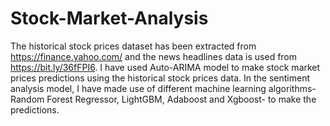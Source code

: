 # Stock-Market-Analysis
The historical stock prices dataset has been extracted from https://finance.yahoo.com/ and the news headlines data is used from https://bit.ly/36fFPI6.
I have used Auto-ARIMA model to make stock market prices predictions using the historical stock prices data. In the sentiment analysis model, I have made use of different machine learning algorithms-Random Forest Regressor, LightGBM, Adaboost and Xgboost- to make the predictions.
